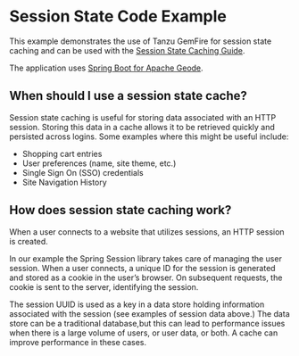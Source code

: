 <!--
Copyright 2019 - 2021 VMware, Inc.
SPDX-License-Identifier: Apache-2.0
-->
 
# Session State Code Example

This example demonstrates the use of Tanzu GemFire for session state caching and can be used with the [Session State Caching Guide](https://tanzugemfire.dev/spring-boot-for-apache-geode/guides/session-state-caching/).

The application uses [Spring Boot for Apache Geode](https://docs.spring.io/autorepo/docs/spring-boot-data-geode-build/current/reference/html5/).


## When should I use a session state cache?

Session state caching is useful for storing data associated with an HTTP session.  Storing this data in a cache allows
it to  be retrieved quickly and persisted across logins. Some examples where this might be useful include:

- Shopping cart entries
- User preferences (name, site theme, etc.) 
- Single Sign On (SSO) credentials
- Site Navigation History
    
## How does session state caching work?

When a user connects to a website that utilizes sessions, an HTTP session is created.

In our example the Spring Session library takes care of managing the user session.  When a user connects, a unique ID
for the session is generated and stored as a cookie in the user’s browser. On subsequent requests, the cookie is sent
to the server, identifying the session.	

The session UUID is used as a key in a data store holding information associated with the session (see examples of
session data above.) The data store can be a traditional database,but this can lead to performance issues when there is
a large volume of users, or user data, or both. A cache can improve performance in these cases.

